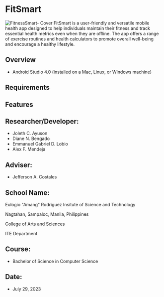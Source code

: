 # FitSmart
![FitnessSmart- Cover](https://github.com/jolethayuson06/FitSmart/assets/140879047/8dfad10e-2006-4167-b76c-c98f999eadf1)
FitSmart is a user-friendly and versatile mobile health app designed to help individuals maintain their fitness and track essential health metrics even when they are offline. The app offers a range of exercise routines and health calculators to promote overall well-being and encourage a healthy lifestyle.

## Overview
* Android Studio 4.0 (installed on a Mac, Linux, or Windows machine)

## Requirements 

## Features

## Researcher/Developer:
* Joleth C. Ayuson
* Diane N. Bengado
* Emmanuel Gabriel D. Lobio
* Alex F. Mendeja
  
## Adviser: 
* Jefferson A. Costales

## School Name:
Eulogio "Amang" Rodriguez Insitute of Science and Technology

Nagtahan, Sampaloc, Manila, Philippines

College of Arts and Sciences

ITE Department

## Course: 
* Bachelor of Science in Computer Science

## Date: 
* July 29, 2023
